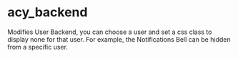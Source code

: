 # acy_backend
Modifies User Backend, you can choose a user and set a css class to display none for that user. For example, the Notifications Bell can be hidden from a specific user.
